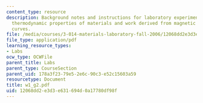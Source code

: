 ```yaml
---
content_type: resource
description: Background notes and instructions for laboratory experiments on quantifying
  thermodynamic properties of materials and work derived from magnetic hysteresis
  curves.
file: /media/courses/3-014-materials-laboratory-fall-2006/12068dd2e3d3e631694d0a17780df98f_w1_g2.pdf
file_type: application/pdf
learning_resource_types:
- Labs
ocw_type: OCWFile
parent_title: Labs
parent_type: CourseSection
parent_uid: 178a3f23-79e5-2e6c-90c3-e52c15603a59
resourcetype: Document
title: w1_g2.pdf
uid: 12068dd2-e3d3-e631-694d-0a17780df98f
---
```

